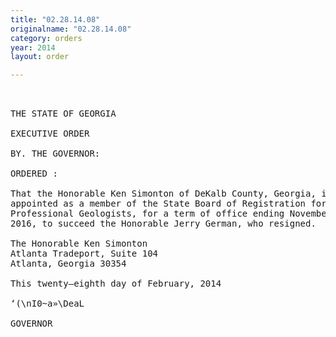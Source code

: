 ```yaml
---
title: "02.28.14.08"
originalname: "02.28.14.08"
category: orders
year: 2014
layout: order

---
```

<pre>
 

THE STATE OF GEORGIA

EXECUTIVE ORDER

BY. THE GOVERNOR:

ORDERED :

That the Honorable Ken Simonton of DeKalb County, Georgia, is
appointed as a member of the State Board of Registration for
Professional Geologists, for a term of office ending November 24,
2016, to succeed the Honorable Jerry German, who resigned.

The Honorable Ken Simonton
Atlanta Tradeport, Suite 104
Atlanta, Georgia 30354

This twenty—eighth day of February, 2014

‘(\nI0~a»\DeaL

GOVERNOR

</pre>
